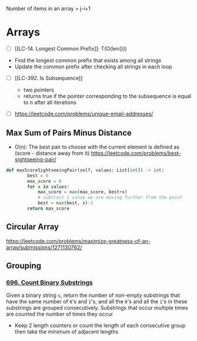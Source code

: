 ---
---
Number of items in an array = j-i+1

# Arrays 

- [ ] [[LC-14. Longest Common Prefix]]: T(O(len()))
- Find the longest common prefix that exists among all strings
- Update the common prefix after checking all strings in each loop

- [ ] [[LC-392. Is Subsequence]]
	- two pointers 
	- returns true if the pointer corresponding to the subsequence is equal to n after all iterations

- [ ] https://leetcode.com/problems/unique-email-addresses/



## Max Sum of Pairs Minus Distance
- O(n): The best pair to choose with the current element is defined as (score - distance away from it)
https://leetcode.com/problems/best-sightseeing-pair/
```python
def maxScoreSightseeingPair(self, values: List[int]) -> int:
        best = 0
        max_score = 0
        for x in values:
            max_score = max(max_score, best+x)
            # subtract 1 since we are moving further from the point
            best = max(best, x)-1
        return max_score
```


## Circular Array
https://leetcode.com/problems/maximize-greatness-of-an-array/submissions/1271130762/


## Grouping 

### [696. Count Binary Substrings](https://leetcode.com/problems/count-binary-substrings/)
Given a binary string `s`, return the number of non-empty substrings that have the same number of `0`'s and `1`'s, and all the `0`'s and all the `1`'s in these substrings are grouped consecutively.
Substrings that occur multiple times are counted the number of times they occur
- Keep 2 length counters or count the length of each consecutive group then take the minimum of adjacent lengths
